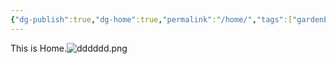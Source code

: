 ```yaml
---
{"dg-publish":true,"dg-home":true,"permalink":"/home/","tags":["gardenEntry"],"dgPassFrontmatter":true,"noteIcon":"","created":"2024-08-18T14:17:24.665+09:00","updated":"2024-08-18T15:17:29.820+09:00"}
---
```


This is Home.![dddddd.png](/img/user/Attached%20file/dddddd.png)